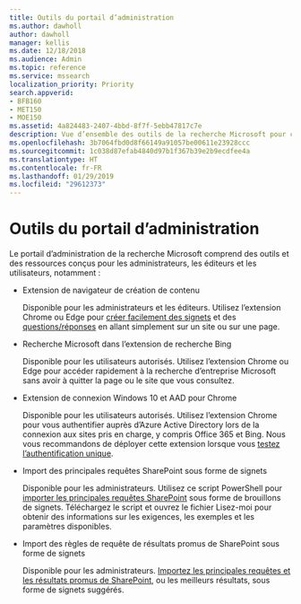 ```yaml
---
title: Outils du portail d’administration
ms.author: dawholl
author: dawholl
manager: kellis
ms.date: 12/18/2018
ms.audience: Admin
ms.topic: reference
ms.service: mssearch
localization_priority: Priority
search.appverid:
- BFB160
- MET150
- MOE150
ms.assetid: 4a824483-2407-4bbd-8f7f-5ebb47817c7e
description: Vue d’ensemble des outils de la recherche Microsoft pour créer et importer des résultats, vous connecter automatiquement et lancer des recherches de n’importe où
ms.openlocfilehash: 3b7064fbd0d8f66149a91057be00611e23928ccc
ms.sourcegitcommit: 1c038d87efab4840d97b1f367b39e2b9ecdfee4a
ms.translationtype: HT
ms.contentlocale: fr-FR
ms.lasthandoff: 01/29/2019
ms.locfileid: "29612373"
---
```

# <a name="admin-portal-tools"></a>Outils du portail d’administration

Le portail d’administration de la recherche Microsoft comprend des outils et des ressources conçus pour les administrateurs, les éditeurs et les utilisateurs, notamment :
  
- Extension de navigateur de création de contenu
    
    Disponible pour les administrateurs et les éditeurs. Utilisez l’extension Chrome ou Edge pour [créer facilement des signets](create-bookmarks.md) et des [questions/réponses](create-qas.md) en allant simplement sur un site ou sur une page. 
    
- Recherche Microsoft dans l’extension de recherche Bing
    
    Disponible pour les utilisateurs autorisés. Utilisez l’extension Chrome ou Edge pour accéder rapidement à la recherche d’entreprise Microsoft sans avoir à quitter la page ou le site que vous consultez.
    
- Extension de connexion Windows 10 et AAD pour Chrome
    
    Disponible pour les utilisateurs autorisés. Utilisez l’extension Chrome pour vous authentifier auprès d’Azure Active Directory lors de la connexion aux sites pris en charge, y compris Office 365 et Bing. Nous vous recommandons de déployer cette extension lorsque vous [testez l’authentification unique](test-single-sign-on.md).
    
- Import des principales requêtes SharePoint sous forme de signets
    
    Disponible pour les administrateurs. Utilisez ce script PowerShell pour [importer les principales requêtes SharePoint](import-sharepoint-promoted-results-and-top-queries.md) sous forme de brouillons de signets. Téléchargez le script et ouvrez le fichier Lisez-moi pour obtenir des informations sur les exigences, les exemples et les paramètres disponibles. 
    
- Import des règles de requête de résultats promus de SharePoint sous forme de signets
    
    Disponible pour les administrateurs. [Importez les principales requêtes et les résultats promus de SharePoint](import-sharepoint-promoted-results-and-top-queries.md), ou les meilleurs résultats, sous forme de signets suggérés. 

  


